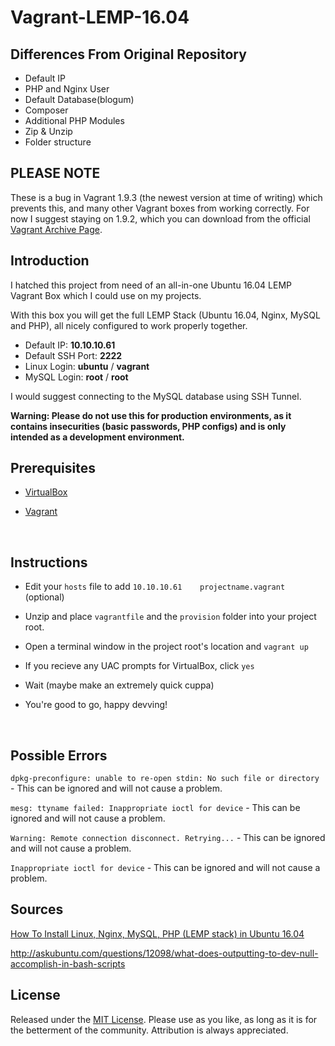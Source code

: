 # Vagrant-LEMP-16.04

## Differences From Original Repository

- Default IP
- PHP and Nginx User
- Default Database(blogum)
- Composer
- Additional PHP Modules
- Zip & Unzip
- Folder structure

## PLEASE NOTE

These is a bug in Vagrant 1.9.3 (the newest version at time of writing) which prevents this, and many other Vagrant boxes from working correctly. For now I suggest staying on 1.9.2, which you can download from the official [Vagrant Archive Page](https://releases.hashicorp.com/vagrant/?_ga=1.71162004.563489484.1490234198).

## Introduction

I hatched this project from need of an all-in-one Ubuntu 16.04 LEMP Vagrant Box which I could use on my projects.

With this box you will get the full LEMP Stack (Ubuntu 16.04, Nginx, MySQL and PHP), all nicely configured to work properly together.

- Default IP: **10.10.10.61**
- Default SSH Port: **2222**
- Linux Login: **ubuntu** / **vagrant**
- MySQL Login: **root** / **root**

I would suggest connecting to the MySQL database using SSH Tunnel.

**Warning: Please do not use this for production environments, as it contains insecurities (basic passwords, PHP configs) and is only intended as a development environment.**



## Prerequisites

+ [VirtualBox](https://www.virtualbox.org/)

+ [Vagrant](https://www.vagrantup.com/)

  ​

## Instructions

- Edit your `hosts` file to add `10.10.10.61	projectname.vagrant` (optional)


- Unzip and place `vagrantfile` and the `provision` folder into your project root.


- Open a terminal window in the project root's location and `vagrant up`

- If you recieve any UAC prompts for VirtualBox, click `yes`

- Wait (maybe make an extremely quick cuppa)

- You're good to go, happy devving!

  ​

## Possible Errors

`dpkg-preconfigure: unable to re-open stdin: No such file or directory` - This can be ignored and will not cause a problem.

`mesg: ttyname failed: Inappropriate ioctl for device`  - This can be ignored and will not cause a problem.

`Warning: Remote connection disconnect. Retrying...`  - This can be ignored and will not cause a problem.

`Inappropriate ioctl for device` - This can be ignored and will not cause a problem.



## Sources

[How To Install Linux, Nginx, MySQL, PHP (LEMP stack) in Ubuntu 16.04](https://www.digitalocean.com/community/tutorials/how-to-install-linux-nginx-mysql-php-lemp-stack-in-ubuntu-16-04)

http://askubuntu.com/questions/12098/what-does-outputting-to-dev-null-accomplish-in-bash-scripts



## License

Released under the [MIT License](http://choosealicense.com/licenses/mit/). Please use as you like, as long as it is for the betterment of the community. Attribution is always appreciated.
